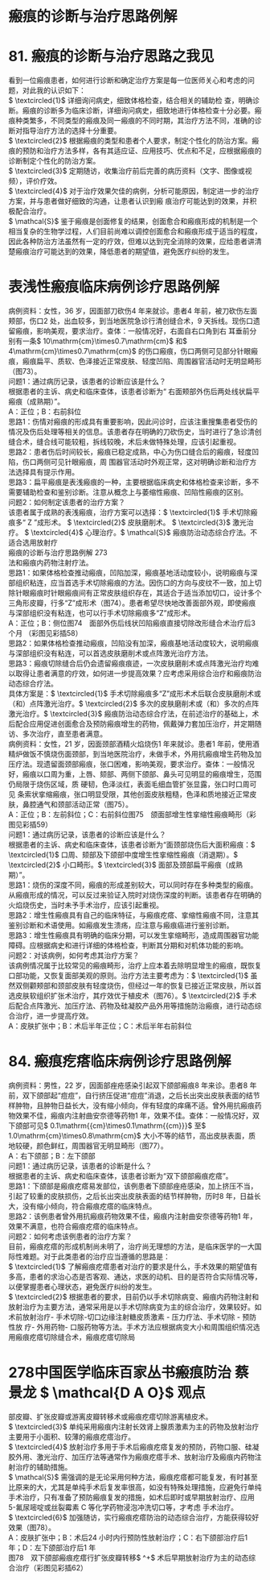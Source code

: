 # 瘢痕的诊断与治疗思路例解  
# 81.  瘢痕的诊断与治疗思路之我见  
看到一位瘢痕患者，如何进行诊断和确定治疗方案是每一位医师关心和考虑的问题，对此我的认识如下：  
$ \textcircled{1}$     详细询问病史，细致体格检查，结合相关的辅助检 查，明确诊断。瘢痕的诊断多为临床诊断，详细询问病史，细致地进行体格检查十分必要。瘢痕种类繁多，不同类型的瘢痕及同一瘢痕的不同时期，其治疗方法不同，准确的诊断对指导治疗方法的选择十分重要。  
$ \textcircled{2}$    根据瘢痕的类型和患者个人要求，制定个性化的防治方案。瘢痕的预防和治疗方法多样，各有其适应证、应用技巧、优点和不足，应根据瘢痕的诊断制定个性化的防治方案。  
$ \textcircled{3}$    定期随访，收集治疗前后完善的病历资料（文字、图像或视频），评价疗效。  
$ \textcircled{4}$    对于治疗效果欠佳的病例，分析可能原因，制定进一步的治疗方案，并与患者做好细致的沟通，让患者认识到瘢 痕治疗可能达到的效果，并积极配合治疗。  
$ \mathcal{S}$    鉴于瘢痕是创面修复的结果，创面愈合和瘢痕形成的机制是一个相当复杂的生物学过程，人们目前尚难以调控创面愈合和瘢痕形成于适当的程度，因此各种防治方法虽然有一定的疗效，但难以达到完全消除的效果，应给患者讲清楚瘢痕治疗可能达到的效果，降低患者的期望值，避免医疗纠纷的发生。  
#  表浅性瘢痕临床病例诊疗思路例解  
病例资料：女性，36 岁，因面部刀砍伤4 年来就诊。患者4 年前，被刀砍伤左面颊部，伤口2 处，出血较多，到当地医院急诊行清创缝合术，9 天拆线。现伤口遗留瘢痕，影响美观，要求治疗。查体：一般情况好，右面自右口角到右 耳垂前分别有一条$ 10\mathrm{cm}\times0.7\mathrm{cm}$     和$ 4\mathrm{cm}\times0.7\mathrm{cm}$    的伤口瘢痕，伤口两侧可见部分针眼瘢痕，瘢痕扁平、质软、色泽接近正常皮肤、轻度凹陷、周围器官活动时无明显畸形（图73）。  
问题1：通过病历记录，该患者的诊断应该是什么？  
根据患者的主诉、病史和临床查体，该患者诊断为“ 右面颊部外伤后两处线状扁平瘢痕（成熟期）”。  
A：正位；B：右前斜位  
思路1：伤情对瘢痕的形成具有重要影响，因此问诊时，应该注重搜集患者受伤的情况及伤后处理等相关的信息。该患者存在明确的刀砍伤史，当时进行了急诊清创缝合术，缝合线可能较粗，拆线较晚，术后未做特殊处理，应该引起重视。  
思路2：患者伤后时间较长，瘢痕已稳定成熟，中心为伤口缝合后的瘢痕，轻度凹陷，伤口两侧可见针眼瘢痕，周 围器官活动时外观正常，这对明确诊断和治疗方法选择具有提示作用。  
思路3：扁平瘢痕是表浅瘢痕的一种，主要根据临床病史和体格检查来诊断，多不需要辅助检查和鉴别诊断。注意从概念上与萎缩性瘢痕、凹陷性瘢痕的区别。  
问题2：如何制定该患者的治疗方案？  
该患者属于成熟的表浅瘢痕，治疗方案可以选择：$ \textcircled{1}$    手术切除瘢痕多“ Z ”成形术。 $ \textcircled{2}$     皮肤磨削术。 $ \textcircled{3}$     激光治疗。 $ \textcircled{4}$    心理治疗。$ \mathcal{S}$    瘢痕防治动态综合疗法。不适合选用放射疗  
瘢痕的诊断与治疗思路例解 273  
法和瘢痕内药物注射疗法。  
思路1：如果体格检查推动瘢痕，凹陷加深，瘢痕基地活动度较小，说明瘢痕与深部组织粘连，应当首选手术切除瘢痕的方法。因伤口的方向与皮纹不一致，加上切除针眼瘢痕时针眼瘢痕间有正常皮肤组织存在，其适合于适当添加切口，设计多个三角形皮瓣，行多“Z”成形术（图74）。患者希望尽快地改善面部外观，即使瘢痕与深部组织没有粘连，也可以行手术切除瘢痕多“Z”成形术。  
A：正位；B：侧位图74　面部外伤后线状凹陷瘢痕直接切除改形缝合术治疗后3 个月 （彩图见彩插58）  
思路2：如果体格检查推动瘢痕，凹陷没有加深，瘢痕基地活动度较大，说明瘢痕与深部组织没有粘连，可以首选皮肤磨削术或点阵激光治疗方法。  
思路3：瘢痕切除缝合后仍会遗留瘢痕痕迹，一次皮肤磨削术或点阵激光治疗均难以取得让患者满意的疗效，如何进一步提高效果？应考虑采用综合治疗和瘢痕防治动态综合疗法。  
具体方案是：$ \textcircled{1}$    手术切除瘢痕多“Z”成形术术后联合皮肤磨削术或（和）点阵激光治疗。$ \textcircled{2}$    多次的皮肤磨削术或（和）多次的点阵激光治疗。$ \textcircled{3}$    瘢痕防治动态综合疗法，在前述治疗的基础上，术后配合应用促进创面愈合及预防瘢痕增生的药物，佩戴弹力套加压治疗，并定期随访、多次治疗，直至患者满意。  
病例资料：女性，21 岁，因面颈部酒精火焰烧伤1 年来就诊。患者1 年前，使用酒精炉做饭不慎烧伤面颈部，到当地医院治疗，未做手术，外用抗瘢痕增生药物及加压疗法。现遗留面颈部瘢痕，张口困难，影响美观，要求治疗。查体：一般情况好，瘢痕以口周为重，上唇、颏部、两侧下颌部、鼻头可见明显的瘢痕增生，范围仍局限于烧伤区域，质 硬韧，色泽淡红，表面毛细血管扩张显露，张口时口周可见 条索状挛缩瘢痕，张口明显受限，其他创面皮肤粗糙，色泽和质地接近正常皮肤，鼻腔通气和颈部活动正常（图75）。  
A：正位；B：左前斜位；C：右前斜位图75　颌面部增生性挛缩性瘢痕畸形（彩图见彩插59）  
问题1：通过病历记录，该患者的诊断应该是什么？  
根据患者的主诉、病史和临床查体，该患者诊断为“面颈部烧伤后大面积瘢痕：$ \textcircled{1}$    口周、颏部及下颌部中度增生性挛缩性瘢痕（消退期）。$ \textcircled{2}$    小口畸形。$ \textcircled{3}$    面部及颈部扁平瘢痕（成熟期）”。  
思路1：烧伤的深度不同，瘢痕的形成差别较大，可以同时存在多种类型的瘢痕。从瘢痕形成的情况，可以反过来验证入院时对烧伤深度的判断。该患者存在明确的火焰烧伤史，当时未予手术治疗，应该引起重视。  
思路2：增生性瘢痕具有自己的临床特征，与瘢痕疙瘩、挛缩性瘢痕不同，注意其鉴别诊断和术语使用。如瘢痕发生溃疡，应注意与瘢痕癌进行鉴别诊断。  
思路3：增生性瘢痕具有明确的临床分期，可以发生挛缩畸形，造成周围器官功能障碍。应根据病史和进行详细的体格检查，判断其分期和对机体功能的影响。  
问题2：对该病例，如何考虑其治疗方案？  
该病例情况属于比较常见的瘢痕畸形，治疗上应本着去除明显增生的瘢痕，既恢复口部功能，又恢复面部美观的原则。治疗方法主要考虑为：$ \textcircled{1}$    虽然双侧颧颊部和颈部皮肤有轻度烧伤，但经过一年的恢复已接近正常皮肤，所以首选皮肤软组织扩张术治疗，其疗效优于植皮术（图76）。$ \textcircled{2}$    手术后配合点阵激光、加压疗法、药物及硅凝胶产品外用等措施防治瘢痕，进行动态综合治疗，进一步提高疗效。  
A：皮肤扩张中；B：术后半年正位；C：术后半年右前斜位  
# 84.  瘢痕疙瘩临床病例诊疗思路例解  
病例资料：男性，22 岁，因面部痤疮感染引起双下颌部瘢痕8 年来诊。患者8 年前，双下颌部起“痘痘”，自行挤压促进“痘痘”消退，之后长出突出皮肤表面的结节样肿物，且肿物日益长大，没有缩小倾向，伴有轻度的痒痛不适。曾外用抗瘢痕药物效果不佳，瘢痕内注射曲安奈德等药物1 年，效果不佳。查体：一般情况好，双下颌部可见$ 0.1\mathrm{{cm}\times0.1\mathrm{{cm}}}$    至$ 1.0\mathrm{cm}\times0.8\mathrm{cm}$     大小不等的结节，高出皮肤表面，质地较硬，颜色鲜红，周围器官无明显畸形（图77）。  
A：右下颌部；B：左下颌部  
问题1：通过病历记录，该患者的诊断是什么？  
根据患者的主诉、病史和临床查体，该患者诊断为“双下颌部瘢痕疙瘩”。  
思路1：下颌部是瘢痕疙瘩易发部位，该例患者下颌部痤疮感染，加上挤压不当，引起了较重的皮肤损伤，之后长出突出皮肤表面的结节样肿物，历时8 年，日益长大，没有缩小倾向，符合瘢痕疙瘩的临床特点。  
思路2：该例患者曾外用抗瘢痕药物效果不佳，瘢痕内注射曲安奈德等药物1 年，效果不满意，也符合瘢痕疙瘩的临床特点。  
问题2：如何考虑该例患者的治疗方案？  
目前，瘢痕疙瘩的形成机制尚未明了，治疗尚无理想的方法，是临床医学的一大国际性难题。对于此类患者的治疗应当遵循的思路是：  
$ \textcircled{1}$    了解瘢痕疙瘩患者对治疗的要求是什么，手术效果的期望值有多高，患者的求治心态是否客观、通达，求医的动机、目的是否符合实际情况等，以便掌握患者心理状态，避免医疗纠纷的发生。  
$ \textcircled{2}$    根据患者的要求，目前仍以手术切除病变、瘢痕内药物注射和放射治疗为主要方法，通常采用是以手术切除病变为主的综合治疗，效果较好。如术前放射治疗- 手术切除-切口边缘注射糖皮质激素 -  压力疗法、手术切除 -  预防性放 疗- 外用药物- 口服药物等方法。手术方法应根据病变大小和周围组织情况选用瘢痕疙瘩切除缝合术，瘢痕疙瘩切除局  
# 278中国医学临床百家丛书瘢痕防治 蔡景龙 $ \mathcal{D A O}$    观点  
部皮瓣、扩张皮瓣或游离皮瓣转移术或瘢痕疙瘩切除游离植皮术。  
$ \textcircled{3}$    单纯采用瘢痕内注射长效肾上腺质激素为主的药物及放射治疗主要用于小面积、较薄的瘢痕疙瘩治疗。  
$ \textcircled{4}$    放射治疗多用于手术后瘢痕疙瘩复发的预防，药物口服、硅凝胶外用、激光治疗、加压疗法等通常作为瘢痕疙瘩手术、放射治疗及瘢痕内药物注射治疗的辅助措施。  
$ \mathcal{S}$    需强调的是无论采用何种方法，瘢痕疙瘩都可能复发，有时甚至比原来的大，尤其是单纯手术后复发率很高，如没有特殊处理措施，应避免行单纯手术治疗，只有准备了预防瘢痕复发的措施，如术后即时或早期放射治疗、应用5-氟尿嘧啶或丝裂霉素 C  等化学药物浸泡冲洗切口等，才考虑 手术治疗。  
$ \textcircled{6}$    加强随访，实行瘢痕疙瘩防治的动态综合治疗，方能获得较好效果（图78）。  
A：皮肤扩张中；B：术后24 小时内行预防性放射治疗；C：右下颌部治疗后1 年；D：左下颌部治疗后1 年  
图78　双下颌部瘢痕疙瘩行扩张皮瓣转移$ ^+$ 术后早期放射治疗为主的动态综合治疗（彩图见彩插62）  
